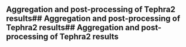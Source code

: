 ## Aggregation and post-processing of Tephra2 results## Aggregation and post-processing of Tephra2 results## Aggregation and post-processing of Tephra2 results
